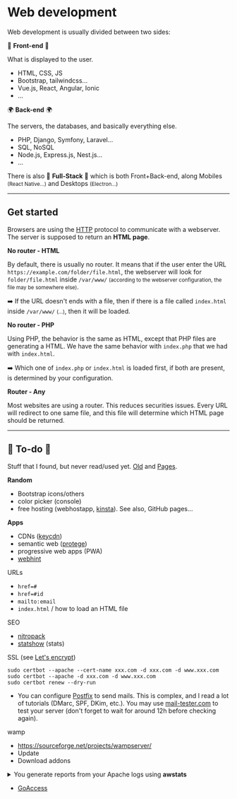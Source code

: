 # Web development

Web development is usually divided between two sides:

<div class="row row-cols-md-2"><div>

👲 **Front-end** 👲

What is displayed to the user.

* HTML, CSS, JS
* Bootstrap, tailwindcss...
* Vue.js, React, Angular, Ionic
* ...
</div><div>

🌍 **Back-end** 🌍

The servers, the databases, and basically everything else.

* PHP, Django, Symfony, Laravel...
* SQL, NoSQL
* Node.js, Express.js, Nest.js...
* ...
</div></div>

There is also 👑 **Full-Stack** 👑 which is both Front+Back-end, along Mobiles <small>(React Native...)</small> and Desktops <small>(Electron...)</small>

<hr class="sep-both">

## Get started

<div class="row row-cols-md-2"><div>

Browsers are using the [HTTP](/it/networking/protocols/index.md#-http---80-tcp) protocol to communicate with a webserver. The server is supposed to return an **HTML page**.

**No router - HTML**

By default, there is usually no router. It means that if the user enter the URL `https://example.com/folder/file.html`, the webserver will look for `folder/file.html` inside `/var/www/` <small>(according to the webserver configuration, the file may be somewhere else)</small>.

➡️ If the URL doesn't ends with a file, then if there is a file called `index.html` inside `/var/www/` <small>(...)</small>, then it will be loaded.
</div><div>

**No router - PHP**

Using PHP, the behavior is the same as HTML, except that PHP files are generating a HTML. We have the same behavior with `index.php` that we had with `index.html`.

➡️ Which one of `index.php` or `index.html` is loaded first, if both are present, is determined by your configuration.

**Router - Any**

Most websites are using a router. This reduces securities issues. Every URL will redirect to one same file, and this file will determine which HTML page should be returned.
</div></div>


<hr class="sep-both">

## 👻 To-do 👻

Stuff that I found, but never read/used yet. [Old](_old/general/index.md) and [Pages](_old/pages.md).

<div class="row row-cols-md-2"><div>

**Random**

* Bootstrap icons/others
* color picker (console)
* free hosting (webhostapp, [kinsta](https://kinsta.com/)). See also, GitHub pages...

**Apps**

* CDNs ([keycdn](https://www.keycdn.com/))
* semantic web ([protege](https://protege.stanford.edu/))
* progressive web apps (PWA)
* [webhint](https://webhint.io/)
</div><div>

URLs

* `href=#`
* `href=#id`
* `mailto:email`
* `index.html` / how to load an HTML file

SEO

* [nitropack](https://nitropack.io/)
* [statshow](https://www.statshow.com/) (stats)

SSL (see [Let's encrypt](https://certbot.eff.org/lets-encrypt/debianbuster-apache))

```
sudo certbot --apache --cert-name xxx.com -d xxx.com -d www.xxx.com
sudo certbot --apache -d xxx.com -d www.xxx.com
sudo certbot renew --dry-run
```

* You can configure [Postfix](https://www.digitalocean.com/community/tutorials/how-to-install-and-configure-postfix-as-a-send-only-smtp-server-on-debian-10) to send mails. This is complex, and I read a lot of tutorials (DMarc, SPF, DKim, etc.). You may use [mail-tester.com](https://www.mail-tester.com/) to test your server (don't forget to wait for around 12h before checking again).

wamp

* <https://sourceforge.net/projects/wampserver/>
* Update
* Download addons

<details>
<summary>You generate reports from your Apache logs using <b>awstats</b></summary>

```bash
sudo apt-get install htmldoc
wget https://prdownloads.sourceforge.net/awstats/awstats-7.8.tar.gz
sudo mkdir /usr/local/awstats
sudo mv awstats-7.8/* /usr/local/awstats

# generate (once)
cd /usr/local/awstats/
./tools/awstats_configure.pl
# -----> Check for web server install
# > none
# -----> Need to create a new config file ?
# ... file (required if first install) [y/N] ? y
# -----> Define config file name to create
# > website_url_or_name
# -----> Define config file path
# > /etc/awstats
# result:
cat /etc/awstats/awstats.website_url_or_name.conf

# update
sudo perl wwwroot/cgi-bin/awstats.pl -config=website_url_or_name -update
# generate
sudo perl /usr/local/awstats/tools/awstats_buildstaticpages.pl -config=website_url_or_name -month=all -year=2020 -dir=/tmp/folder/ -buildpdf=/usr/bin/htmldoc
# PDF file is 'awstats.website_url_or_name.pdf'
ls -la /tmp/folder/awstats.website_url_or_name.pdf
```
</details>

* [GoAccess](https://goaccess.io/)
</div></div>
